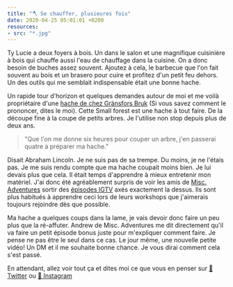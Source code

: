 ```yaml
---
title: "🪓 Se chauffer, plusieures fois"
date: 2020-04-25 05:01:01 +0200
resources:
- src: "*.jpg"
---
```


Ty Lucie a deux foyers à bois. Un dans le salon et une magnifique cuisinière à bois qui chauffe aussi l'eau de chauffage dans la cuisine. On a donc besoin de buches assez souvent. Ajoutez à cela, le barbecue que l'on fait souvent au bois et un brasero pour cuire et profitez d'un petit feu dehors. Un des outils qui me semblait indispensable était une bonne hache. 

Un rapide tour d'horizon et quelques demandes autour de moi et me voilà propriétaire d'une [hache de chez Gränsfors Bruk](https://www.gransforsbruk.com/en/product/gransfors-small-forest-axe/) (Si vous savez comment le prononcer, dites le moi). Cette Small forest est une hache à tout faire. De la découpe fine à la coupe de petits arbres. Je l'utilise non stop depuis plus de deux ans. 

> "Que l'on me donne six heures pour couper un arbre, j'en passerai quatre à préparer ma hache."

Disait Abraham Lincoln. Je ne suis pas de sa trempe. Du moins, je ne l'étais pas. Je me suis rendu compte que ma hache coupait moins bien. Je lui devais plus que cela. Il était temps d'apprendre à mieux entretenir mon matériel. J'ai donc été agréablement surpris de voir les amis de [Misc. Adventures](https://miscellaneousadventures.co.uk) sortir des [épisodes IGTV](https://www.instagram.com/misc_adventures/channel/) axés exactement la dessus. Ils sont plus habitués à apprendre ceci lors de leurs workshops que j'aimerais toujours rejoindre dès que possible.

Ma hache a quelques coups dans la lame, je vais devoir donc faire un peu plus que la ré-affuter. Andrew de Misc. Adventures me dit directement qu'il va faire un petit épisode bonus juste pour m'expliquer comment faire. Je pense ne pas être le seul dans ce cas. Le jour même, une nouvelle petite vidéo! Un DM et il me souhaite bonne chance. Je vous dirai comment cela s'est passé.

En attendant, allez voir tout ça et dites moi ce que vous en penser sur [🐥 Twitter](https://twitter.com/yann_ck) ou [📸 Instagram](https://instagram.com/vadrouilles.co)
